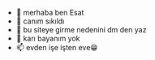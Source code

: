 - 👋 merhaba ben Esat 
- 👀 canım sıkıldı
- 🌱 bu siteye girme nedenini dm den yaz
- 💞️ karı bayanım yok
- 📫 evden işe işten eve😁
  

<!---
Esat-coder-ai/Esat-coder-ai is a ✨ special ✨ repository because its `README.md` (this file) appears on your GitHub profile.
You can click the Preview link to take a look at your changes.
--->
